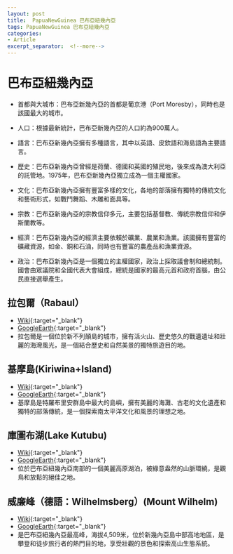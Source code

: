 ```yaml
---
layout: post
title:  PapuaNewGuinea 巴布亞紐幾內亞
tags: PapuaNewGuinea 巴布亞紐幾內亞 
categories:
- Article
excerpt_separator:  <!--more-->
---
```

# 巴布亞紐幾內亞
- 首都與大城市：巴布亞新幾內亞的首都是葡京港（Port Moresby），同時也是該國最大的城市。

- 人口：根據最新統計，巴布亞新幾內亞的人口約為900萬人。

- 語言：巴布亞新幾內亞擁有多種語言，其中以英語、皮欽語和海島語為主要語言。

- 歷史：巴布亞新幾內亞曾經是荷蘭、德國和英國的殖民地，後來成為澳大利亞的託管地。1975年，巴布亞新幾內亞獨立成為一個主權國家。

- 文化：巴布亞新幾內亞擁有豐富多樣的文化，各地的部落擁有獨特的傳統文化和藝術形式，如戰鬥舞蹈、木雕和面具等。

- 宗教：巴布亞新幾內亞的宗教信仰多元，主要包括基督教、傳統宗教信仰和伊斯蘭教等。

- 經濟：巴布亞新幾內亞的經濟主要依賴於礦業、農業和漁業。該國擁有豐富的礦藏資源，如金、銅和石油，同時也有豐富的農產品和漁業資源。

- 政治：巴布亞新幾內亞是一個獨立的主權國家，政治上採取議會制和總統制。國會由眾議院和全國代表大會組成，總統是國家的最高元首和政府首腦，由公民直接選舉產生。

## 拉包爾（Rabaul）
- [Wiki](https://zh.wikipedia.org/zh-tw/%E6%8B%89%E5%8C%85%E7%88%BE "Wiki"){:target="_blank"} 
- [GoogleEarth](https://earth.google.com/web/search/Rabaul/@-4.20192625,152.1651652,4.42066424a,2358.97221169d,34.99999988y,0h,0t,0r/ "GoogleEarth"){:target="_blank"} 
- 拉包爾是一個位於新不列顛島的城市，擁有活火山、歷史悠久的戰遺遺址和壯麗的海灣風光，是一個結合歷史和自然美景的獨特旅遊目的地。

## 基摩島(Kiriwina+Island)
- [Wiki](https://zh.wikipedia.org/w/index.php?search=Kiriwina+Island "Wiki"){:target="_blank"} 
- [GoogleEarth](https://earth.google.com/web/search/Kiriwina+Island "GoogleEarth"){:target="_blank"} 
- 基摩島是特羅布里安群島中最大的島嶼，擁有美麗的海灘、古老的文化遺產和獨特的部落傳統，是一個探索南太平洋文化和風景的理想之地。

## 庫圖布湖(Lake Kutubu)
- [Wiki](https://zh.wikipedia.org/zh-tw/%E5%BA%AB%E5%9C%96%E5%B8%83%E6%B9%96 "Wiki"){:target="_blank"} 
- [GoogleEarth](https://earth.google.com/web/search/Lake+Kutubu/@-6.39181215,143.33115574,825.90196a,23104.36912425d,34.99999942y,0h,0t,0r/ "GoogleEarth"){:target="_blank"} 
- 位於巴布亞紐幾內亞南部的一個美麗高原湖泊，被綠意盎然的山脈環繞，是觀鳥和放鬆的絕佳之地。

## 威廉峰（德語：Wilhelmsberg）(Mount Wilhelm)
- [Wiki](https://zh.wikipedia.org/zh-tw/%E5%A8%81%E5%BB%89%E5%B3%B0 "Wiki"){:target="_blank"} 
- [GoogleEarth](https://earth.google.com/web/search/Mount+Wilhelm/@-5.7799895,145.0297012,4443.25297681a,5707.69110255d,34.99999968y,0h,0t,0r/ "GoogleEarth"){:target="_blank"} 
- 是巴布亞紐幾內亞最高峰，海拔4,509米，位於新幾內亞島中部高地地區，是攀登和徒步旅行者的熱門目的地，享受壯觀的景色和探索高山生態系統。

